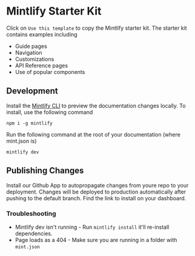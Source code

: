 # Mintlify Starter Kit

Click on `Use this template` to copy the Mintlify starter kit. The starter kit
contains examples including

-   Guide pages
-   Navigation
-   Customizations
-   API Reference pages
-   Use of popular components

## Development

Install the [Mintlify CLI](https://www.npmjs.com/package/mintlify) to preview
the documentation changes locally. To install, use the following command

```
npm i -g mintlify
```

Run the following command at the root of your documentation (where mint.json is)

```
mintlify dev
```

## Publishing Changes

Install our Github App to autopropagate changes from youre repo to your
deployment. Changes will be deployed to production automatically after pushing
to the default branch. Find the link to install on your dashboard.

### Troubleshooting

-   Mintlify dev isn't running - Run `mintlify install` it'll re-install
    dependencies.
-   Page loads as a 404 - Make sure you are running in a folder with `mint.json`
